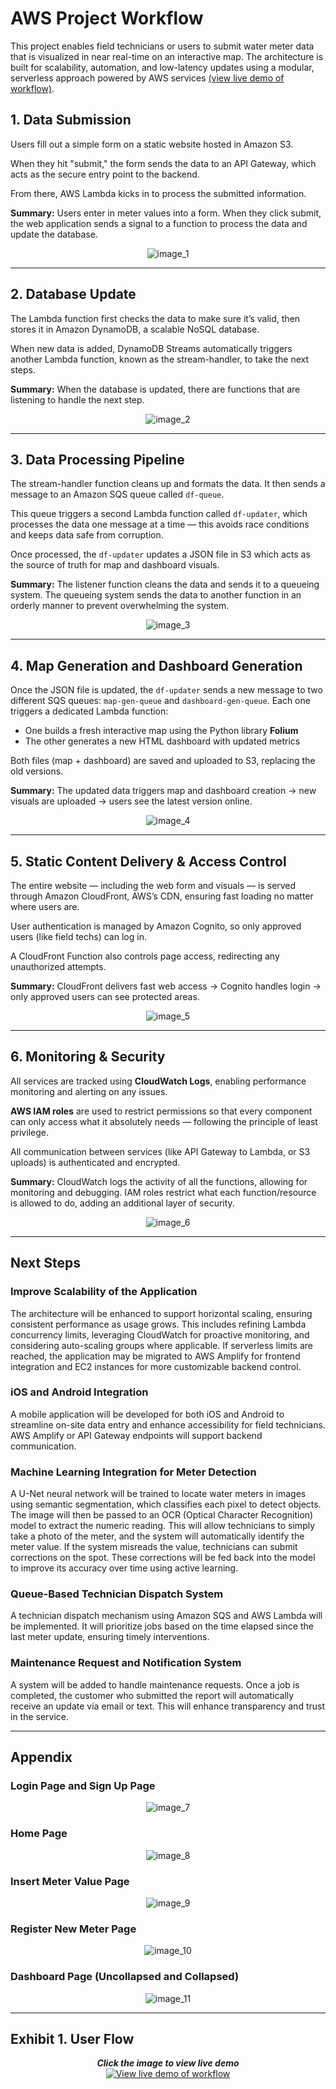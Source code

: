# AWS Project Workflow

This project enables field technicians or users to submit water meter data that is visualized in near real-time on an interactive map. The architecture is built for scalability, automation, and low-latency updates using a modular, serverless approach powered by AWS services [(view live demo of workflow)](https://drive.google.com/file/d/1K_2wGWFdZhw46Fv4g9pNZOPICaVLu2u8/view?usp=sharing).

## 1. Data Submission

Users fill out a simple form on a static website hosted in Amazon S3.

When they hit "submit," the form sends the data to an API Gateway, which acts as the secure entry point to the backend.

From there, AWS Lambda kicks in to process the submitted information.

**Summary:** Users enter in meter values into a form. When they click submit, the web application sends a signal to a function to process the data and update the database.

<p align="center"><img src="../../assets/aws-image_1.png" alt="image_1" /></p>

---

## 2. Database Update

The Lambda function first checks the data to make sure it’s valid, then stores it in Amazon DynamoDB, a scalable NoSQL database.

When new data is added, DynamoDB Streams automatically triggers another Lambda function, known as the stream-handler, to take the next steps.

**Summary:** When the database is updated, there are functions that are listening to handle the next step.

<p align="center"><img src="../../assets/aws-image_2.png" alt="image_2" /></p>

---

## 3. Data Processing Pipeline

The stream-handler function cleans up and formats the data. It then sends a message to an Amazon SQS queue called `df-queue`.

This queue triggers a second Lambda function called `df-updater`, which processes the data one message at a time — this avoids race conditions and keeps data safe from corruption.

Once processed, the `df-updater` updates a JSON file in S3 which acts as the source of truth for map and dashboard visuals.

**Summary:** The listener function cleans the data and sends it to a queueing system. The queueing system sends the data to another function in an orderly manner to prevent overwhelming the system.

<p align="center"><img src="../../assets/aws-image_3.png" alt="image_3" /></p>

---

## 4. Map Generation and Dashboard Generation

Once the JSON file is updated, the `df-updater` sends a new message to two different SQS queues: `map-gen-queue` and `dashboard-gen-queue`. Each one triggers a dedicated Lambda function:

- One builds a fresh interactive map using the Python library **Folium**
- The other generates a new HTML dashboard with updated metrics

Both files (map + dashboard) are saved and uploaded to S3, replacing the old versions.

**Summary:** The updated data triggers map and dashboard creation → new visuals are uploaded → users see the latest version online.

<p align="center"><img src="../../assets/aws-image_4.png" alt="image_4" /></p>

---

## 5. Static Content Delivery & Access Control

The entire website — including the web form and visuals — is served through Amazon CloudFront, AWS’s CDN, ensuring fast loading no matter where users are.

User authentication is managed by Amazon Cognito, so only approved users (like field techs) can log in.

A CloudFront Function also controls page access, redirecting any unauthorized attempts.

**Summary:** CloudFront delivers fast web access → Cognito handles login → only approved users can see protected areas.

<p align="center"><img src="../../assets/aws-image_5.png" alt="image_5" /></p>

---

## 6. Monitoring & Security

All services are tracked using **CloudWatch Logs**, enabling performance monitoring and alerting on any issues.

**AWS IAM roles** are used to restrict permissions so that every component can only access what it absolutely needs — following the principle of least privilege.

All communication between services (like API Gateway to Lambda, or S3 uploads) is authenticated and encrypted.

**Summary:** CloudWatch logs the activity of all the functions, allowing for monitoring and debugging. IAM roles restrict what each function/resource is allowed to do, adding an additional layer of security.

<p align="center"><img src="../../assets/aws-image_6.png" alt="image_6" /></p>

---

## Next Steps

### Improve Scalability of the Application

The architecture will be enhanced to support horizontal scaling, ensuring consistent performance as usage grows. This includes refining Lambda concurrency limits, leveraging CloudWatch for proactive monitoring, and considering auto-scaling groups where applicable. If serverless limits are reached, the application may be migrated to AWS Amplify for frontend integration and EC2 instances for more customizable backend control.

### iOS and Android Integration

A mobile application will be developed for both iOS and Android to streamline on-site data entry and enhance accessibility for field technicians. AWS Amplify or API Gateway endpoints will support backend communication.

### Machine Learning Integration for Meter Detection

A U-Net neural network will be trained to locate water meters in images using semantic segmentation, which classifies each pixel to detect objects. The image will then be passed to an OCR (Optical Character Recognition) model to extract the numeric reading. This will allow technicians to simply take a photo of the meter, and the system will automatically identify the meter value. If the system misreads the value, technicians can submit corrections on the spot. These corrections will be fed back into the model to improve its accuracy over time using active learning.

### Queue-Based Technician Dispatch System

A technician dispatch mechanism using Amazon SQS and AWS Lambda will be implemented. It will prioritize jobs based on the time elapsed since the last meter update, ensuring timely interventions.

### Maintenance Request and Notification System

A system will be added to handle maintenance requests. Once a job is completed, the customer who submitted the report will automatically receive an update via email or text. This will enhance transparency and trust in the service.

---

## Appendix

### Login Page and Sign Up Page  
<p align="center"><img src="../../assets/aws-image_7.png" alt="image_7" /></p>

### Home Page  
<p align="center"><img src="../../assets/aws-image_8.png" alt="image_8" /></p>

### Insert Meter Value Page  
<p align="center"><img src="../../assets/aws-image_9.png" alt="image_9" /></p>

### Register New Meter Page  
<p align="center"><img src="../../assets/aws-image_10.png" alt="image_10" /></p>

### Dashboard Page (Uncollapsed and Collapsed)  
<p align="center"><img src="../../assets/aws-image_11.png" alt="image_11" /></p>

---

## Exhibit 1. User Flow
<p align="center">
  <strong><em>Click the image to view live demo</em></strong><br />
  <a href="https://drive.google.com/file/d/1K_2wGWFdZhw46Fv4g9pNZOPICaVLu2u8/view?usp=sharing">
    <img src="../../assets/aws-video-thumb.png" alt="View live demo of workflow" />
  </a>
</p>

